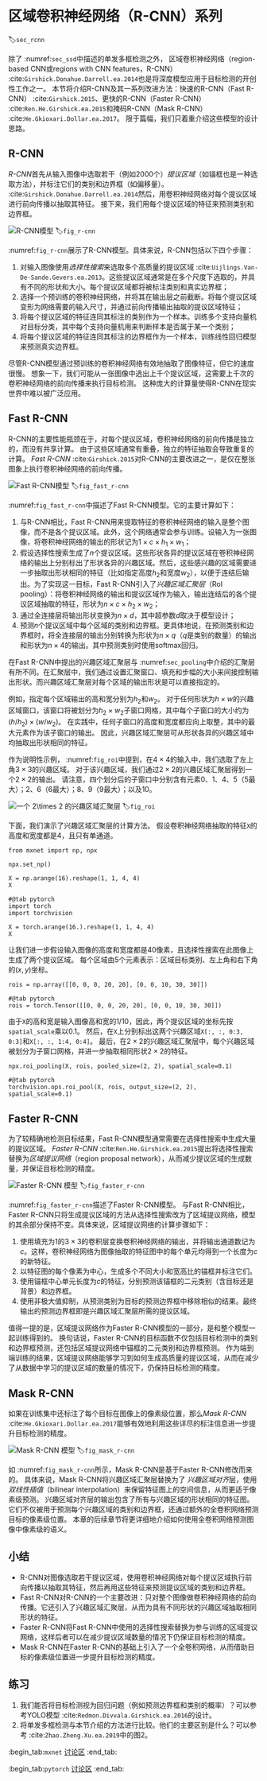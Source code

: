 # 区域卷积神经网络（R-CNN）系列
:label:`sec_rcnn`

除了 :numref:`sec_ssd`中描述的单发多框检测之外，
区域卷积神经网络（region-based CNN或regions with CNN features，R-CNN） :cite:`Girshick.Donahue.Darrell.ea.2014`也是将深度模型应用于目标检测的开创性工作之一。
本节将介绍R-CNN及其一系列改进方法：快速的R-CNN（Fast R-CNN） :cite:`Girshick.2015`、更快的R-CNN（Faster R-CNN） :cite:`Ren.He.Girshick.ea.2015`和掩码R-CNN（Mask R-CNN） :cite:`He.Gkioxari.Dollar.ea.2017`。
限于篇幅，我们只着重介绍这些模型的设计思路。

## R-CNN

*R-CNN*首先从输入图像中选取若干（例如2000个）*提议区域*（如锚框也是一种选取方法），并标注它们的类别和边界框（如偏移量）。 :cite:`Girshick.Donahue.Darrell.ea.2014`然后，用卷积神经网络对每个提议区域进行前向传播以抽取其特征。
接下来，我们用每个提议区域的特征来预测类别和边界框。

![R-CNN模型](../img/r-cnn.svg)
:label:`fig_r-cnn`

 :numref:`fig_r-cnn`展示了R-CNN模型。具体来说，R-CNN包括以下四个步骤：

1. 对输入图像使用*选择性搜索*来选取多个高质量的提议区域 :cite:`Uijlings.Van-De-Sande.Gevers.ea.2013`。这些提议区域通常是在多个尺度下选取的，并具有不同的形状和大小。每个提议区域都将被标注类别和真实边界框；
1. 选择一个预训练的卷积神经网络，并将其在输出层之前截断。将每个提议区域变形为网络需要的输入尺寸，并通过前向传播输出抽取的提议区域特征；
1. 将每个提议区域的特征连同其标注的类别作为一个样本。训练多个支持向量机对目标分类，其中每个支持向量机用来判断样本是否属于某一个类别；
1. 将每个提议区域的特征连同其标注的边界框作为一个样本，训练线性回归模型来预测真实边界框。

尽管R-CNN模型通过预训练的卷积神经网络有效地抽取了图像特征，但它的速度很慢。
想象一下，我们可能从一张图像中选出上千个提议区域，这需要上千次的卷积神经网络的前向传播来执行目标检测。
这种庞大的计算量使得R-CNN在现实世界中难以被广泛应用。

## Fast R-CNN

R-CNN的主要性能瓶颈在于，对每个提议区域，卷积神经网络的前向传播是独立的，而没有共享计算。
由于这些区域通常有重叠，独立的特征抽取会导致重复的计算。
*Fast R-CNN* :cite:`Girshick.2015`对R-CNN的主要改进之一，是仅在整张图象上执行卷积神经网络的前向传播。

![Fast R-CNN模型](../img/fast-rcnn.svg)
:label:`fig_fast_r-cnn`

 :numref:`fig_fast_r-cnn`中描述了Fast R-CNN模型。它的主要计算如下：

1. 与R-CNN相比，Fast R-CNN用来提取特征的卷积神经网络的输入是整个图像，而不是各个提议区域。此外，这个网络通常会参与训练。设输入为一张图像，将卷积神经网络的输出的形状记为$1 \times c \times h_1  \times w_1$；
1. 假设选择性搜索生成了$n$个提议区域。这些形状各异的提议区域在卷积神经网络的输出上分别标出了形状各异的兴趣区域。然后，这些感兴趣的区域需要进一步抽取出形状相同的特征（比如指定高度$h_2$和宽度$w_2$），以便于连结后输出。为了实现这一目标，Fast R-CNN引入了*兴趣区域汇聚层*（RoI pooling）：将卷积神经网络的输出和提议区域作为输入，输出连结后的各个提议区域抽取的特征，形状为$n \times c \times h_2 \times w_2$；
1. 通过全连接层将输出形状变换为$n \times d$，其中超参数$d$取决于模型设计；
1. 预测$n$个提议区域中每个区域的类别和边界框。更具体地说，在预测类别和边界框时，将全连接层的输出分别转换为形状为$n \times q$（$q$是类别的数量）的输出和形状为$n \times 4$的输出。其中预测类别时使用softmax回归。

在Fast R-CNN中提出的兴趣区域汇聚层与 :numref:`sec_pooling`中介绍的汇聚层有所不同。在汇聚层中，我们通过设置汇聚窗口、填充和步幅的大小来间接控制输出形状。而兴趣区域汇聚层对每个区域的输出形状是可以直接指定的。

例如，指定每个区域输出的高和宽分别为$h_2$和$w_2$。
对于任何形状为$h \times w$的兴趣区域窗口，该窗口将被划分为$h_2 \times w_2$子窗口网格，其中每个子窗口的大小约为$(h/h_2) \times (w/w_2)$。
在实践中，任何子窗口的高度和宽度都应向上取整，其中的最大元素作为该子窗口的输出。
因此，兴趣区域汇聚层可从形状各异的兴趣区域中均抽取出形状相同的特征。

作为说明性示例， :numref:`fig_roi`中提到，在$4 \times 4$的输入中，我们选取了左上角$3\times 3$的兴趣区域。
对于该兴趣区域，我们通过$2\times 2$的兴趣区域汇聚层得到一个$2\times 2$的输出。
请注意，四个划分后的子窗口中分别含有元素0、1、4、5（5最大）；2、6（6最大）；8、9（9最大）；以及10。

![一个 $2\times 2$ 的兴趣区域汇聚层](../img/roi.svg)
:label:`fig_roi`

下面，我们演示了兴趣区域汇聚层的计算方法。
假设卷积神经网络抽取的特征`X`的高度和宽度都是4，且只有单通道。

```{.python .input}
from mxnet import np, npx

npx.set_np()

X = np.arange(16).reshape(1, 1, 4, 4)
X
```

```{.python .input}
#@tab pytorch
import torch
import torchvision

X = torch.arange(16.).reshape(1, 1, 4, 4)
X
```

让我们进一步假设输入图像的高度和宽度都是40像素，且选择性搜索在此图像上生成了两个提议区域。
每个区域由5个元素表示：区域目标类别、左上角和右下角的$(x, y)$坐标。

```{.python .input}
rois = np.array([[0, 0, 0, 20, 20], [0, 0, 10, 30, 30]])
```

```{.python .input}
#@tab pytorch
rois = torch.Tensor([[0, 0, 0, 20, 20], [0, 0, 10, 30, 30]])
```

由于`X`的高和宽是输入图像高和宽的$1/10$，因此，两个提议区域的坐标先按`spatial_scale`乘以0.1。
然后，在`X`上分别标出这两个兴趣区域`X[:, :, 0:3, 0:3]`和`X[:, :, 1:4, 0:4]`。
最后，在$2\times 2$的兴趣区域汇聚层中，每个兴趣区域被划分为子窗口网格，并进一步抽取相同形状$2\times 2$的特征。

```{.python .input}
npx.roi_pooling(X, rois, pooled_size=(2, 2), spatial_scale=0.1)
```

```{.python .input}
#@tab pytorch
torchvision.ops.roi_pool(X, rois, output_size=(2, 2), spatial_scale=0.1)
```

## Faster R-CNN

为了较精确地检测目标结果，Fast R-CNN模型通常需要在选择性搜索中生成大量的提议区域。
*Faster R-CNN* :cite:`Ren.He.Girshick.ea.2015`提出将选择性搜索替换为*区域提议网络*（region proposal network），从而减少提议区域的生成数量，并保证目标检测的精度。

![Faster R-CNN 模型](../img/faster-rcnn.svg)
:label:`fig_faster_r-cnn`

 :numref:`fig_faster_r-cnn`描述了Faster R-CNN模型。
与Fast R-CNN相比，Faster R-CNN只将生成提议区域的方法从选择性搜索改为了区域提议网络，模型的其余部分保持不变。具体来说，区域提议网络的计算步骤如下：

1. 使用填充为1的$3\times 3$的卷积层变换卷积神经网络的输出，并将输出通道数记为$c$。这样，卷积神经网络为图像抽取的特征图中的每个单元均得到一个长度为$c$的新特征。
1. 以特征图的每个像素为中心，生成多个不同大小和宽高比的锚框并标注它们。
1. 使用锚框中心单元长度为$c$的特征，分别预测该锚框的二元类别（含目标还是背景）和边界框。
1. 使用非极大值抑制，从预测类别为目标的预测边界框中移除相似的结果。最终输出的预测边界框即是兴趣区域汇聚层所需的提议区域。

值得一提的是，区域提议网络作为Faster R-CNN模型的一部分，是和整个模型一起训练得到的。
换句话说，Faster R-CNN的目标函数不仅包括目标检测中的类别和边界框预测，还包括区域提议网络中锚框的二元类别和边界框预测。
作为端到端训练的结果，区域提议网络能够学习到如何生成高质量的提议区域，从而在减少了从数据中学习的提议区域的数量的情况下，仍保持目标检测的精度。

## Mask R-CNN

如果在训练集中还标注了每个目标在图像上的像素级位置，那么*Mask R-CNN* :cite:`He.Gkioxari.Dollar.ea.2017`能够有效地利用这些详尽的标注信息进一步提升目标检测的精度。

![Mask R-CNN 模型](../img/mask-rcnn.svg)
:label:`fig_mask_r-cnn`

如 :numref:`fig_mask_r-cnn`所示，Mask R-CNN是基于Faster R-CNN修改而来的。
具体来说，Mask R-CNN将兴趣区域汇聚层替换为了
*兴趣区域对齐*层，使用*双线性插值*（bilinear interpolation）来保留特征图上的空间信息，从而更适于像素级预测。
兴趣区域对齐层的输出包含了所有与兴趣区域的形状相同的特征图。
它们不仅被用于预测每个兴趣区域的类别和边界框，还通过额外的全卷积网络预测目标的像素级位置。
本章的后续章节将更详细地介绍如何使用全卷积网络预测图像中像素级的语义。

## 小结

* R-CNN对图像选取若干提议区域，使用卷积神经网络对每个提议区域执行前向传播以抽取其特征，然后再用这些特征来预测提议区域的类别和边界框。
* Fast R-CNN对R-CNN的一个主要改进：只对整个图像做卷积神经网络的前向传播。它还引入了兴趣区域汇聚层，从而为具有不同形状的兴趣区域抽取相同形状的特征。
* Faster R-CNN将Fast R-CNN中使用的选择性搜索替换为参与训练的区域提议网络，这样后者可以在减少提议区域数量的情况下仍保证目标检测的精度。
* Mask R-CNN在Faster R-CNN的基础上引入了一个全卷积网络，从而借助目标的像素级位置进一步提升目标检测的精度。

## 练习

1. 我们能否将目标检测视为回归问题（例如预测边界框和类别的概率）？可以参考YOLO模型 :cite:`Redmon.Divvala.Girshick.ea.2016`的设计。
1. 将单发多框检测与本节介绍的方法进行比较。他们的主要区别是什么？可以参考 :cite:`Zhao.Zheng.Xu.ea.2019`中的图2。

:begin_tab:`mxnet`
[讨论区](https://discuss.d2l.ai/t/3206)
:end_tab:

:begin_tab:`pytorch`
[讨论区](https://discuss.d2l.ai/t/3207)
:end_tab:

